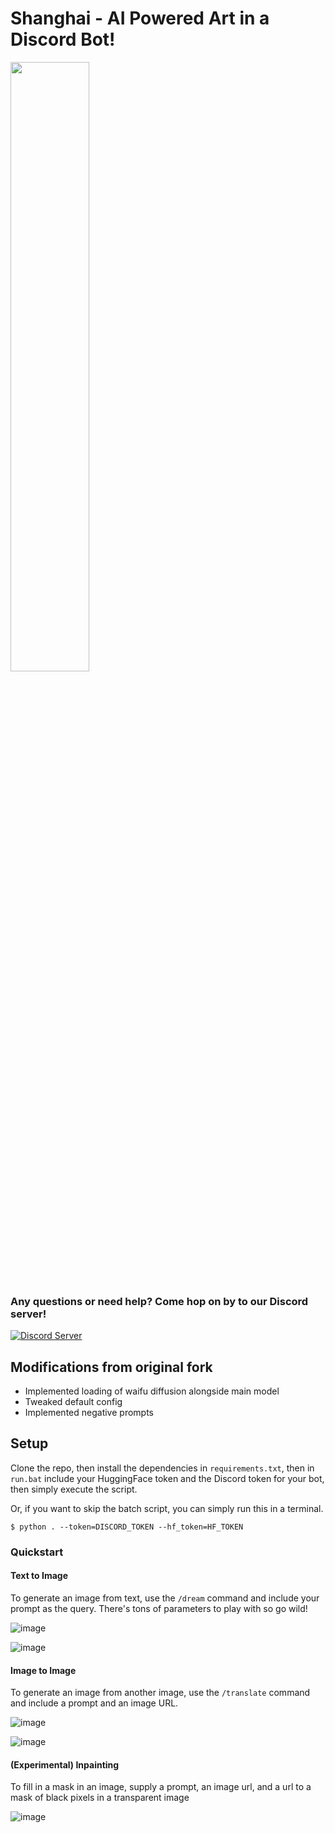 # Shanghai - AI Powered Art in a Discord Bot!

<img src=https://cdn.discordapp.com/attachments/971549874514444358/1012400070559277086/1502073419.png?3867929 width=50% height=50%>

### Any questions or need help? Come hop on by to our Discord server!

[![Discord Server](https://discordapp.com/api/guilds/930499730843250783/widget.png?style=banner2)](https://discord.gg/Sx6Spmsgx7)

## Modifications from original fork
- Implemented loading of waifu diffusion alongside main model
- Tweaked default config
- Implemented negative prompts

## Setup
Clone the repo, then install the dependencies in ``requirements.txt``, then in ``run.bat`` include your HuggingFace token and the Discord token for your bot, then simply execute the script.

Or, if you want to skip the batch script, you can simply run this in a terminal.

``$ python . --token=DISCORD_TOKEN --hf_token=HF_TOKEN``

### Quickstart
#### Text to Image

To generate an image from text, use the ``/dream`` command and include your prompt as the query. There's tons of parameters to play with so go wild!

![image](https://user-images.githubusercontent.com/26317155/186722689-3cbca12a-531c-47f7-b87f-99918e9ed232.png)

![image](https://user-images.githubusercontent.com/26317155/186721768-3684f629-90c3-4ef2-82b8-1310200df437.png)


#### Image to Image

To generate an image from another image, use the ``/translate`` command and include a prompt and an image URL.

![image](https://user-images.githubusercontent.com/26317155/186722463-ec3a6d24-36c1-48f8-b09a-57651706848c.png)

![image](https://user-images.githubusercontent.com/26317155/186722528-7e652a21-fd02-4071-9fc1-87a31dfb6e63.png)


#### (Experimental) Inpainting

To fill in a mask in an image, supply a prompt, an image url, and a url to a mask of black pixels in a transparent image

![image](https://user-images.githubusercontent.com/26317155/186722970-71a662dc-16a8-4bb4-8696-3bafb3e08e65.png)

